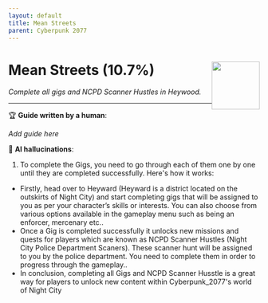 ```yaml
---
layout: default
title: Mean Streets
parent: Cyberpunk 2077
---
```


# Mean Streets (10.7%) <img style="float: right;" src="https://cdn.cloudflare.steamstatic.com/steamcommunity/public/images/apps/1091500/f95b51e241c93e045c9adea4e199d2980b972b6f.jpg" width="96" height="96">

_Complete all gigs and NCPD Scanner Hustles in Heywood._

***

:trophy: **Guide written by a human**:

_Add guide here_

:robot: **AI hallucinations**:

1. To complete the Gigs, you need to go through each of them one by one until they are completed successfully. Here's how it works: 
  * Firstly, head over to Heyward (Heyward is a district located on the outskirts of Night City) and start completing gigs that will be assigned to you as per your character’s skills or interests. You can also choose from various options available in the gameplay menu such as being an enforcer, mercenary etc.. 
  * Once a Gig is completed successfully it unlocks new missions and quests for players which are known as NCPD Scanner Hustles (Night City Police Department Scaners). These scanner hunt will be assigned to you by the police department. You need to complete them in order to progress through the gameplay.. 
  * In conclusion, completing all Gigs and NCPD Scanner Husstle is a great way for players to unlock new content within Cyberpunk_2077's world of Night City
